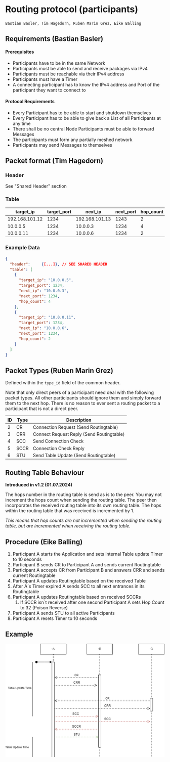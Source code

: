 # Routing protocol (participants)
    Bastian Basler, Tim Hagedorn, Ruben Marin Grez, Eike Balling
## Requirements (Bastian Basler)
#### Prerequisites
- Participants have to be in the same Network
- Participants must be able to send and receive packages via IPv4 
- Participants must be reachable via their IPv4 address 
- Participants must have a Timer 
- A connecting participant has to know the IPv4 address and Port of the participant they want to connect to

#### Protocol Requirements
- Every Participant has to be able to start and shutdown themselves 
- Every Participant has to be able to give back a List of all Participants at any time 
- There shall be no central Node
Participants must be able to forward Messages 
- The participants must form any partially meshed network
- Participants may send Messages to themselves

## Packet format (Tim Hagedorn)
### Header
See "Shared Header" section

### Table
| target_ip | target_port | next_ip  | next_port | hop_count  |   
|---|---|---|--|---|
|  192.168.101.12 | 1234 | 192.168.101.13 | 1243  | 2 |   
|  10.0.0.5 | 1234 | 10.0.0.3 | 1234  | 4 |
|  10.0.0.11 | 1234 | 10.0.0.6 | 1234  | 2 |

### Example Data

```json
{
  "header":     {[...]}, // SEE SHARED HEADER
  "table": [
    {
      "target_ip": "10.0.0.5",
      "target_port": 1234,
      "next_ip": "10.0.0.3",
      "next_port": 1234,
      "hop_count": 4
    },
    {
      "target_ip": "10.0.0.11",
      "target_port": 1234,
      "next_ip": "10.0.0.6",
      "next_port": 1234,
      "hop_count": 2
    }
  ]
}
```
## Packet Types (Ruben Marin Grez)

Defined within the `type_id` field of the common header.

Note that only direct peers of a participant need deal with the following packet types. All other participants should ignore them and simply forward them to the next hop. There is no reason to ever sent a routing packet to a participant that is not a direct peer.

| ID | Type          | Description                |
|----|---------------|----------------------------|
| 2  | CR            | Connection Request (Send Routingtable)  |
| 3  | CRR           | Connect Request Reply (Send Routingtable)  |
| 4  | SCC           | Send Connection Check  |
| 5  | SCCR          | Connection Check Reply  |
| 6  | STU           | Send Table Update (Send Routingtable)  |

## Routing Table Behaviour
__Introduced in v1.2 (01.07.2024)__

The hops number in the routing table is send as is to the peer. You may not increment the hops count when sending the routing table. The peer then incorporates the received routing table into its own routing table. The hops within the routing table that was received is incremented by 1.

*This means that hop counts are not incremented when sending the routing table, but are incremented when receiving the routing table.*

## Procedure (Eike Balling)
1. Participant A starts the Application and sets internal Table update Timer to 10 seconds
2. Participant B sends CR to Participant A and sends current Routingtable
3. Participant A accepts CR from Participant B and answers CRR and sends current Routingtable 
4. Participant A updates Routingtable based on the received Table
5. After A´s Timer expired A sends SCC to all next entrances in its Routingtable
6.  Participant A updates Routingtable based on received SCCRs
    1. If SCCR isn´t received after one second Participant A sets Hop Count to 32 (Poison Reverse)
7. Participant A sends STU to all active Participants
8. Participant A resets Timer to 10 seconds

## Example
![Logo](./images/Routing_Protokoll_Sequenz_Diagramm-1.drawio.png)